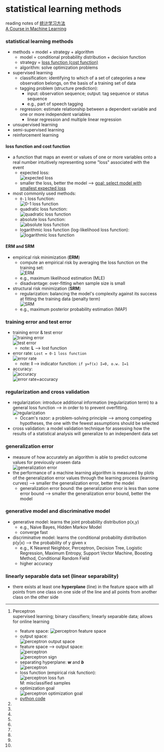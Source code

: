# statistical learning methods  

reading notes of 
[统计学习方法](https://book.douban.com/subject/10590856/)  
[A Course in Machine Learning](http://ciml.info/)  


### statistical learning methods  
- methods = model + strategy + algorithm  
    + model = conditional probability distribution + decision function  
    + strategy = [loss function (cost function)](####loss-function-and-cost-function)  
    + algorithm: solve optimization problems  
- supervised learning  
    + classification: identifying to which of a set of categories a new observation belongs, on the basis of a training set of data  
    + tagging problem (structure prediction): 
        * input: observation sequence; output: tag sequence or status sequence  
        * e.g., part of speech tagging  
    + regression: estimate relationship between a dependent variable and one or more independent variables  
        * linear regression and multiple linear regression  
- unsupervised learning  
- semi-supervised learning  
- reinforcement learning  


#### loss function and cost function
- a function that maps an event or values of one or more variables onto a real number intuitively representing some "loss" associated with the event      
    + expected loss:  
    ![expected loss](https://cloud.githubusercontent.com/assets/5633774/24621923/1349a7b6-1858-11e7-842e-e7af7067cdf9.png)  
    + smaller the loss, better the model --> [goal: select model with smallest expected loss](####erm-and-srm)  
- most commonly used methods:  
    + ```0-1``` loss function:  
    ![0-1 loss function](https://cloud.githubusercontent.com/assets/5633774/24621553/bd6ac452-1856-11e7-8ca6-6deb19f70230.png)  
    + quadratic loss function:  
    ![quadratic loss function](https://cloud.githubusercontent.com/assets/5633774/24621638/0aba3a30-1857-11e7-93fb-4c02fb97d5df.png)  
    + absolute loss function:  
    ![absolute loss function](https://cloud.githubusercontent.com/assets/5633774/24621658/1dd892e2-1857-11e7-8765-f967289f7ccc.png)  
    + logarithmic loss function (log-likelihood loss function):  
    ![logarithmic loss function](https://cloud.githubusercontent.com/assets/5633774/24621707/478cf2e0-1857-11e7-8dbd-566f6b75703f.png)  

#### ERM and SRM
- empirical risk minimization (**ERM**)  
    + compute an empirical risk by averaging the loss function on the training set:  
    ![ERM](https://cloud.githubusercontent.com/assets/5633774/24622262/32f4aef2-1859-11e7-9def-8d78711d4ee2.png)  
    + e.g., maximum likelihood estimation (MLE)  
    + disadvantage: over-fitting when sample size is small  
- structural risk minimization (**SRM**)  
    + regularization: balancing the model's complexity against its success at fitting the training data (penalty term)  
    ![SRM](https://cloud.githubusercontent.com/assets/5633774/24622477/0d288936-185a-11e7-9619-de3d5940ea33.png)  
    + e.g., maximum posterior probability estimation (MAP)  
    
    
### training error and test error  
- training error & test error  
![training error](https://cloud.githubusercontent.com/assets/5633774/24626957/eaed9a92-1867-11e7-83ab-d1529faa3d1f.png)  
![test error](https://cloud.githubusercontent.com/assets/5633774/24626979/ffb96992-1867-11e7-8aa7-dd55eb952c6b.png)  
    + note: **L** --> lost function  
- error rate: ```Lost = 0-1 loss function```  
![error rate](https://cloud.githubusercontent.com/assets/5633774/24627073/62a77f12-1868-11e7-9d18-b5a9341b09f4.png)  
    + note: **I** --> indicator function: ```if y=f(x) I=0, o.w. I=1```  
- accuracy:      
![accuracy](https://cloud.githubusercontent.com/assets/5633774/24627177/bc137880-1868-11e7-9fb7-32f00d624d6c.png)  
![error rate+accuracy](https://cloud.githubusercontent.com/assets/5633774/24627200/cc96dc92-1868-11e7-9218-4ef3b4dcb9a5.png)  
    
    
### regularization and cross validation
- regularization: introduce additional information (regularization term) to a general loss function --> in order to to prevent overfitting. 
![regularization](https://cloud.githubusercontent.com/assets/5633774/24634703/18990280-1884-11e7-8b3c-0b53087688a5.png)  
    + Occam's razor: a problem-solving principle --> among competing hypotheses, the one with the fewest assumptions should be selected  
- cross validation: a model validation technique for assessing how the results of a statistical analysis will generalize to an independent data set    
    

### generalization error 
- measure of how accurately an algorithm is able to predict outcome values for previously unseen data  
![generalization error](https://cloud.githubusercontent.com/assets/5633774/24634944/5b5e76a8-1885-11e7-88c6-530511000db1.png)  
- the performance of a machine learning algorithm is measured by plots of the generalization error values through the learning process (learning curves) --> smaller the generalization error, better the model  
    + generalization error bound: the generalization error is less than some error bound --> smaller the generalization error bound, better the model  

### generative model and discriminative model 
- generative model: learns the joint probability distribution p(x,y)  
    + e.g., Naive Bayes, Hidden Markov Model  
    + converge fast  
- discriminative model: learns the conditional probability distribution p(y|x) --> the probability of y given x
    + e.g., K Nearest Neighbor, Perceptron, Decision Tree, Logistic Regression, Maximum Entropy, Support Vector Machine, Boosting Method, Conditional Random Field  
    + higher accuracy  


### linearly separable data set (linear separability)
- there exists at least one **hyperplane** (line) in the feature space with all points from one class on one side of the line and all points from another class on the other side   
------------------------------------------
    
1. Perceptron  
supervised learning; binary classifiers; linearly separable data; allows for online learning  
    - feature space: 
    ![perceptron feature space](https://cloud.githubusercontent.com/assets/5633774/24635791/a789c244-188a-11e7-9fc3-6ad9db126e58.png)  
    - output space:  
    ![perceptron output space](https://cloud.githubusercontent.com/assets/5633774/24635806/bde4a824-188a-11e7-828f-c244ccf5cf90.png)  
    - feature space --> output space:  
    ![perceptron](https://cloud.githubusercontent.com/assets/5633774/24635834/e510222a-188a-11e7-9616-b92ac3b3e3d6.png)  
    ![perceptron sign](https://cloud.githubusercontent.com/assets/5633774/24635839/f6e79b18-188a-11e7-9ff7-926659571e08.png)  
    - separating hyperplane: **_w_** and **_b_**  
    ![perceptron](https://cloud.githubusercontent.com/assets/5633774/24635873/280f7242-188b-11e7-933f-6f4f2b548d80.png)  
    - loss function (empirical risk function):  
    ![perceptron loss fun](https://cloud.githubusercontent.com/assets/5633774/24635994/e310438c-188b-11e7-828e-eff91b014927.png)  
    M: misclassified samples  
    - optimization goal  
    ![perceptron optimization goal](https://cloud.githubusercontent.com/assets/5633774/24636056/51310ad6-188c-11e7-9b60-975e3a04b2db.png)  
    - [python code]()
    


2.  
3.  
4.  
5.  
6.  
7.  
8.  
9.  
10.  
